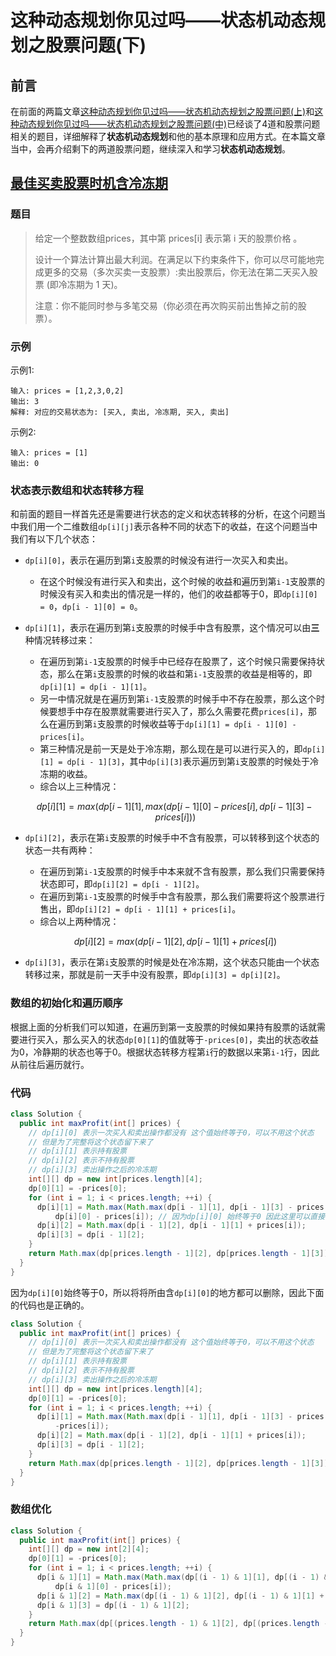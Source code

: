 # 这种动态规划你见过吗——状态机动态规划之股票问题(下)

## 前言

在前面的两篇文章[这种动态规划你见过吗——状态机动态规划之股票问题(上)](https://mp.weixin.qq.com/s?__biz=Mzg3ODgyNDgwNg==&mid=2247485286&idx=1&sn=3d0a6a1c2e62ba770d8427c6dd732973&chksm=cf0c9b6ff87b1279d46c775001fd77b8e1437d4001a6c8a1ca8db090eadb4174af1058a1aadf&token=1092368950&lang=zh_CN#rd)和[这种动态规划你见过吗——状态机动态规划之股票问题(中)](https://mp.weixin.qq.com/s?__biz=Mzg3ODgyNDgwNg==&mid=2247485500&idx=1&sn=f9283ccc6e0c909641eadb9c761f6d1b&chksm=cf0c9435f87b1d23f1361bdd62946d3e6bb79b1415718fd15150bd47215b5ab490510bb51967&token=1092368950&lang=zh_CN#rd)已经谈了4道和股票问题相关的题目，详细解释了**状态机动态规划**和他的基本原理和应用方式。在本篇文章当中，会再介绍剩下的两道股票问题，继续深入和学习**状态机动态规划**。

## [ 最佳买卖股票时机含冷冻期](https://leetcode.cn/problems/best-time-to-buy-and-sell-stock-with-cooldown/)

### 题目

>给定一个整数数组prices，其中第  prices[i] 表示第 i 天的股票价格 。
>
>设计一个算法计算出最大利润。在满足以下约束条件下，你可以尽可能地完成更多的交易（多次买卖一支股票）:卖出股票后，你无法在第二天买入股票 (即冷冻期为 1 天)。
>
>注意：你不能同时参与多笔交易（你必须在再次购买前出售掉之前的股票）。

### 示例

示例1:

```
输入: prices = [1,2,3,0,2]
输出: 3 
解释: 对应的交易状态为: [买入, 卖出, 冷冻期, 买入, 卖出]
```

示例2:

```
输入: prices = [1]
输出: 0
```

### 状态表示数组和状态转移方程

和前面的题目一样首先还是需要进行状态的定义和状态转移的分析，在这个问题当中我们用一个二维数组`dp[i][j]`表示各种不同的状态下的收益，在这个问题当中我们有以下几个状态：

- `dp[i][0]`，表示在遍历到第`i`支股票的时候没有进行一次买入和卖出。

  - 在这个时候没有进行买入和卖出，这个时候的收益和遍历到第`i-1`支股票的时候没有买入和卖出的情况是一样的，他们的收益都等于0，即`dp[i][0] = 0`，`dp[i - 1][0] = 0`。

- `dp[i][1]`，表示在遍历到第`i`支股票的时候手中含有股票，这个情况可以由**三**种情况转移过来：

  - 在遍历到第`i-1`支股票的时候手中已经存在股票了，这个时候只需要保持状态，那么在第`i`支股票的时候的收益和第`i-1`支股票的收益是相等的，即`dp[i][1] = dp[i - 1][1]`。
  - 另一中情况就是在遍历到第`i-1`支股票的时候手中不存在股票，那么这个时候要想手中存在股票就需要进行买入了，那么久需要花费`prices[i]`，那么在遍历到第`i`支股票的时候收益等于`dp[i][1] = dp[i - 1][0] - prices[i]`。
  - 第三种情况是前一天是处于冷冻期，那么现在是可以进行买入的，即`dp[i][1] = dp[i - 1][3]`，其中`dp[i][3]`表示遍历到第`i`支股票的时候处于冷冻期的收益。
  - 综合以上三种情况：

  $$
  dp[i][1] = max(dp[i - 1][1], max(dp[i - 1][0] - prices[i], dp[i-1][3] - prices[i]))
  $$

- `dp[i][2]`，表示在第`i`支股票的时候手中不含有股票，可以转移到这个状态的状态一共有两种：

  - 在遍历到第`i-1`支股票的时候手中本来就不含有股票，那么我们只需要保持状态即可，即`dp[i][2] = dp[i - 1][2]`。
  - 在遍历到第`i-1`支股票的时候手中含有股票，那么我们需要将这个股票进行售出，即`dp[i][2] = dp[i - 1][1] + prices[i]`。
  - 综合以上两种情况：

  $$
  dp[i][2] = max(dp[i - 1][2], dp[i - 1][1] + prices[i])
  $$

- `dp[i][3]`，表示在第`i`支股票的时候是处在冷冻期，这个状态只能由一个状态转移过来，那就是前一天手中没有股票，即`dp[i][3] = dp[i][2]`。

### 数组的初始化和遍历顺序

根据上面的分析我们可以知道，在遍历到第一支股票的时候如果持有股票的话就需要进行买入，那么买入的状态`dp[0][1]`的值就等于`-prices[0]`，卖出的状态收益为0，冷静期的状态也等于0。根据状态转移方程第`i`行的数据以来第`i-1`行，因此从前往后遍历就行。

### 代码

```java
class Solution {
  public int maxProfit(int[] prices) {
    // dp[i][0] 表示一次买入和卖出操作都没有 这个值始终等于0，可以不用这个状态
    // 但是为了完整将这个状态留下来了
    // dp[i][1] 表示持有股票
    // dp[i][2] 表示不持有股票
    // dp[i][3] 卖出操作之后的冷冻期
    int[][] dp = new int[prices.length][4];
    dp[0][1] = -prices[0];
    for (int i = 1; i < prices.length; ++i) {
      dp[i][1] = Math.max(Math.max(dp[i - 1][1], dp[i - 1][3] - prices[i]),
          dp[i][0] - prices[i]); // 因为dp[i][0] 始终等于0 因此这里可以直接写 -prices[i] 也行
      dp[i][2] = Math.max(dp[i - 1][2], dp[i - 1][1] + prices[i]);
      dp[i][3] = dp[i - 1][2];
    }
    return Math.max(dp[prices.length - 1][2], dp[prices.length - 1][3]);
  }
}
```

因为`dp[i][0]`始终等于0，所以将将所由含`dp[i][0]`的地方都可以删除，因此下面的代码也是正确的。

```java
class Solution {
  public int maxProfit(int[] prices) {
    // dp[i][0] 表示一次买入和卖出操作都没有 这个值始终等于0，可以不用这个状态
    // 但是为了完整将这个状态留下来了
    // dp[i][1] 表示持有股票
    // dp[i][2] 表示不持有股票
    // dp[i][3] 卖出操作之后的冷冻期
    int[][] dp = new int[prices.length][4];
    dp[0][1] = -prices[0];
    for (int i = 1; i < prices.length; ++i) {
      dp[i][1] = Math.max(Math.max(dp[i - 1][1], dp[i - 1][3] - prices[i]),
          -prices[i]); 
      dp[i][2] = Math.max(dp[i - 1][2], dp[i - 1][1] + prices[i]);
      dp[i][3] = dp[i - 1][2];
    }
    return Math.max(dp[prices.length - 1][2], dp[prices.length - 1][3]);
  }
}
```



### 数组优化

```java
class Solution {
  public int maxProfit(int[] prices) {
    int[][] dp = new int[2][4];
    dp[0][1] = -prices[0];
    for (int i = 1; i < prices.length; ++i) {
      dp[i & 1][1] = Math.max(Math.max(dp[(i - 1) & 1][1], dp[(i - 1) & 1][3] - prices[i]),
          dp[i & 1][0] - prices[i]);
      dp[i & 1][2] = Math.max(dp[(i - 1) & 1][2], dp[(i - 1) & 1][1] + prices[i]);
      dp[i & 1][3] = dp[(i - 1) & 1][2];
    }
    return Math.max(dp[(prices.length - 1) & 1][2], dp[(prices.length - 1) & 1][3]);
  }
}
```



